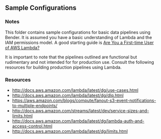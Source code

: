 ## Sample Configurations

### Notes 

This folder contains sample configurations for basic data pipelines using Bender. It is assumed you have a basic understanding of Lambda and the IAM permissions model. A good starting guide is [Are You a First-time User of AWS Lambda?](http://docs.aws.amazon.com/lambda/latest/dg/welcome.html)

It is important to note that the pipelines outlined are functional but rudimentary and not intended for for production use. Consult the following resources for building production pipelines using Lambda.

### Resources
* http://docs.aws.amazon.com/lambda/latest/dg/use-cases.html
* http://docs.aws.amazon.com/lambda/latest/dg/dlq.html
* https://aws.amazon.com/blogs/compute/fanout-s3-event-notifications-to-multiple-endpoints/
* http://docs.aws.amazon.com/streams/latest/dev/service-sizes-and-limits.html
* http://docs.aws.amazon.com/lambda/latest/dg/lambda-auth-and-access-control.html
* http://docs.aws.amazon.com/lambda/latest/dg/limits.html